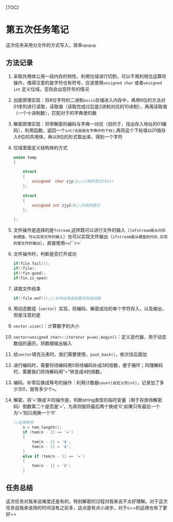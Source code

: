 [TOC]

# 第五次任务笔记

这次任务采用分文件的方式写入，效率`upupup`



## 方法记录

1. 采取共用体公用一段内存的特性，利用位域进行切割，可以不用利用位运算符操作，值得注意的是字符也有符号，应该使用`unsigned char` 或者`unsigned int` 定义位域，否则会出现符号的情况

2. 加密原理实现：将8位字符的二进制`ascii`存储进入内存中，再用6位的方法对01序列进行读取，读取值（读取完成过后是2进制对应的10进制），再用读取值（一个十进制数），匹配对于的字典里的数

3. 解密原理实现：将带解密的编码与字典一对应（目的于，找出存入地址的01编码），利用函数，返回一个`int(也就是在字典中的下标)`,再将这个下标值以01值存入6位的共用体，再以8位的形式取出来，得到一个字符

4. 位域里面定义结构体的方式

   ```c++
   union temp
   {
       
       struct
       {
           unsigned  char zjy:2;//2指的是位(bit)
       };
       
       struct
       {
           unsigned int zjy2:8;//8指的是位
       };
       
   };
   ```

   

5. 文件操作是选择的是`fstream`,这样既可以进行文件的输入（`(ofstream是从内存到硬盘，可以实现文件的输入`）也可以实现文件输出（`ifstream是从硬盘到内存,实现的是文件的输出`），直接使用`<<`/``>>`

6. 文件操作时，判断是否打开成功

   ```c++
   if(file.fail());
   if(!file);
   if(!fin.good);
   if(fin.is_open)
   ```

7. 读取文件结束

   ```c++
   if(!file.eof());//文件结束返回真否则返回假
   ```

   

8. 用动态数组（`vector`）实现，将编码、解密成功的单个字符存入，以及输出，但是注意的是

9. `vector.size()`：计算数字的大小

10. `vector<unsigned char>::iterator p=vec.begin()`：定义迭代器，用于动态数组的遍历，将数据输出输入

11. 给`vector`填充元素时，我们需要使用，`push_back()`，依次往后面加

12. 进行编码时，需要将待编码用0将待编码补成3的倍数，便于循环；同理解码时，需要我们将待解码用“=”转变成4的倍数。

13. 编码，补零后换成等号的操作：利用计数器`count(自定义的int)`，记录加了多少次0，就有多少个`=`。

14. 解密，将'='换成‘A’的操作是，判断string类型的临时变量（用于存放待解密码）倒数第二个是否是‘=’，为真则就将最后两个换成‘0’;如果只有最后一个为‘=’则只用换一个‘0’

    ```c++
    //处理等号
    	n = tem.length();
    	if (tem[n - 2] == '=')
    	{
    		tem[n - 2] = 'A';
    		tem[n - 1] = 'A';
    	}
    	else if (tem[n - 1] == '=')
    	{
    		tem[n - 1] = 'A';
    	}
    ```

    

## 任务总结

这次任务对我来说难度还是有的，特别解密的过程对我来说不太好理解。对于这次任务自我来说用的时间没有之前多，这点是有点小进步，对于c++的运用也有了更好==